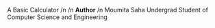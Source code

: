 A Basic Calculator
/n
/n
<b>Author</b>
/n
Moumita Saha
Undergrad Student of Computer Science and Engineering
